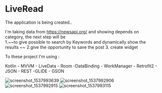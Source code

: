 # LiveRead 
The application is being created..

I'm taking data from https://newsapi.org/ and  showing depends on category, the next step will be  
1.~~to give possible to search by Keywords and dynamically show the results ~~
2.give the opportunity to save the post
3. create widget

To these project I'm using :
 
Kotlin - MVVM - LiveData - Room -DataBinding - WorkManager - Retrofit2 - JSON - REST -GLIDE -  GSON

![screenshot_1537993639](https://user-images.githubusercontent.com/30358511/46107827-b5b05c00-c1dc-11e8-8a36-df3e8ad36128.png)
![screenshot_1537992906](https://user-images.githubusercontent.com/30358511/46107834-b943e300-c1dc-11e8-966d-5417b5487045.png)
![screenshot_1537992915](https://user-images.githubusercontent.com/30358511/46107835-b9dc7980-c1dc-11e8-8c00-e357b2de27fc.png)
![screenshot_1537993115](https://user-images.githubusercontent.com/30358511/46107836-bb0da680-c1dc-11e8-9b94-514c0f469c09.png)

